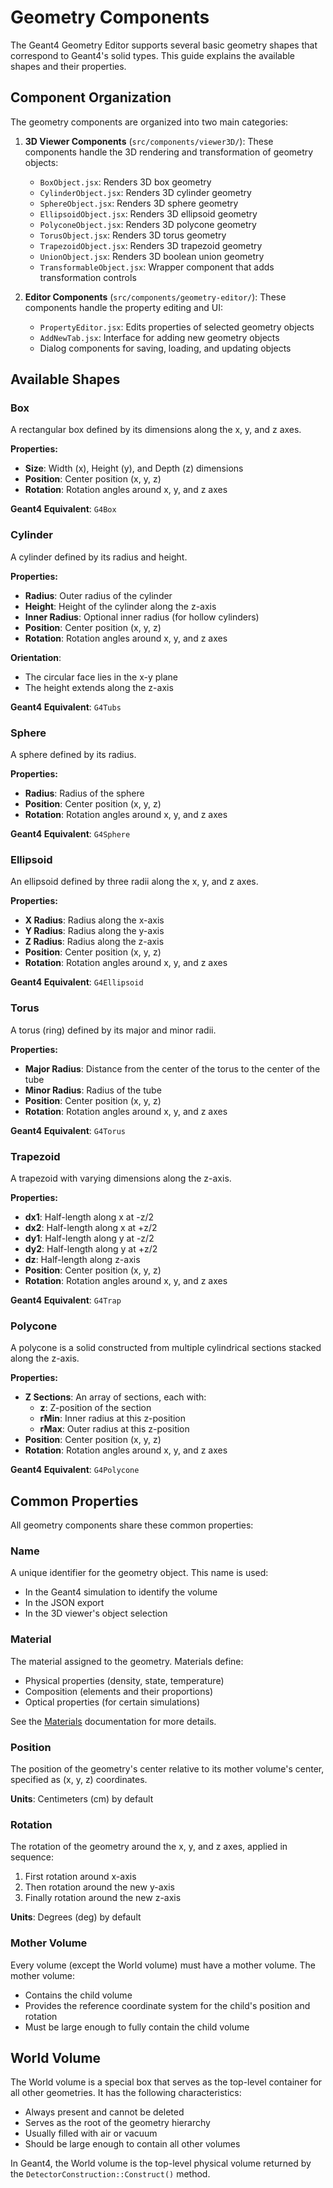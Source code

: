 # Geometry Components

The Geant4 Geometry Editor supports several basic geometry shapes that correspond to Geant4's solid types. This guide explains the available shapes and their properties.

## Component Organization

The geometry components are organized into two main categories:

1. **3D Viewer Components** (`src/components/viewer3D/`): These components handle the 3D rendering and transformation of geometry objects:
   - `BoxObject.jsx`: Renders 3D box geometry
   - `CylinderObject.jsx`: Renders 3D cylinder geometry
   - `SphereObject.jsx`: Renders 3D sphere geometry
   - `EllipsoidObject.jsx`: Renders 3D ellipsoid geometry
   - `PolyconeObject.jsx`: Renders 3D polycone geometry
   - `TorusObject.jsx`: Renders 3D torus geometry
   - `TrapezoidObject.jsx`: Renders 3D trapezoid geometry
   - `UnionObject.jsx`: Renders 3D boolean union geometry
   - `TransformableObject.jsx`: Wrapper component that adds transformation controls

2. **Editor Components** (`src/components/geometry-editor/`): These components handle the property editing and UI:
   - `PropertyEditor.jsx`: Edits properties of selected geometry objects
   - `AddNewTab.jsx`: Interface for adding new geometry objects
   - Dialog components for saving, loading, and updating objects

## Available Shapes

### Box

A rectangular box defined by its dimensions along the x, y, and z axes.

**Properties:**
- **Size**: Width (x), Height (y), and Depth (z) dimensions
- **Position**: Center position (x, y, z)
- **Rotation**: Rotation angles around x, y, and z axes

**Geant4 Equivalent**: `G4Box`

### Cylinder

A cylinder defined by its radius and height.

**Properties:**
- **Radius**: Outer radius of the cylinder
- **Height**: Height of the cylinder along the z-axis
- **Inner Radius**: Optional inner radius (for hollow cylinders)
- **Position**: Center position (x, y, z)
- **Rotation**: Rotation angles around x, y, and z axes

**Orientation**: 
- The circular face lies in the x-y plane
- The height extends along the z-axis

**Geant4 Equivalent**: `G4Tubs`

### Sphere

A sphere defined by its radius.

**Properties:**
- **Radius**: Radius of the sphere
- **Position**: Center position (x, y, z)
- **Rotation**: Rotation angles around x, y, and z axes

**Geant4 Equivalent**: `G4Sphere`

### Ellipsoid

An ellipsoid defined by three radii along the x, y, and z axes.

**Properties:**
- **X Radius**: Radius along the x-axis
- **Y Radius**: Radius along the y-axis
- **Z Radius**: Radius along the z-axis
- **Position**: Center position (x, y, z)
- **Rotation**: Rotation angles around x, y, and z axes

**Geant4 Equivalent**: `G4Ellipsoid`

### Torus

A torus (ring) defined by its major and minor radii.

**Properties:**
- **Major Radius**: Distance from the center of the torus to the center of the tube
- **Minor Radius**: Radius of the tube
- **Position**: Center position (x, y, z)
- **Rotation**: Rotation angles around x, y, and z axes

**Geant4 Equivalent**: `G4Torus`

### Trapezoid

A trapezoid with varying dimensions along the z-axis.

**Properties:**
- **dx1**: Half-length along x at -z/2
- **dx2**: Half-length along x at +z/2
- **dy1**: Half-length along y at -z/2
- **dy2**: Half-length along y at +z/2
- **dz**: Half-length along z-axis
- **Position**: Center position (x, y, z)
- **Rotation**: Rotation angles around x, y, and z axes

**Geant4 Equivalent**: `G4Trap`

### Polycone

A polycone is a solid constructed from multiple cylindrical sections stacked along the z-axis.

**Properties:**
- **Z Sections**: An array of sections, each with:
  - **z**: Z-position of the section
  - **rMin**: Inner radius at this z-position
  - **rMax**: Outer radius at this z-position
- **Position**: Center position (x, y, z)
- **Rotation**: Rotation angles around x, y, and z axes

**Geant4 Equivalent**: `G4Polycone`

## Common Properties

All geometry components share these common properties:

### Name

A unique identifier for the geometry object. This name is used:
- In the Geant4 simulation to identify the volume
- In the JSON export
- In the 3D viewer's object selection

### Material

The material assigned to the geometry. Materials define:
- Physical properties (density, state, temperature)
- Composition (elements and their proportions)
- Optical properties (for certain simulations)

See the [Materials](materials.md) documentation for more details.

### Position

The position of the geometry's center relative to its mother volume's center, specified as (x, y, z) coordinates.

**Units**: Centimeters (cm) by default

### Rotation

The rotation of the geometry around the x, y, and z axes, applied in sequence:
1. First rotation around x-axis
2. Then rotation around the new y-axis
3. Finally rotation around the new z-axis

**Units**: Degrees (deg) by default

### Mother Volume

Every volume (except the World volume) must have a mother volume. The mother volume:
- Contains the child volume
- Provides the reference coordinate system for the child's position and rotation
- Must be large enough to fully contain the child volume

## World Volume

The World volume is a special box that serves as the top-level container for all other geometries. It has the following characteristics:

- Always present and cannot be deleted
- Serves as the root of the geometry hierarchy
- Usually filled with air or vacuum
- Should be large enough to contain all other volumes

In Geant4, the World volume is the top-level physical volume returned by the `DetectorConstruction::Construct()` method.
